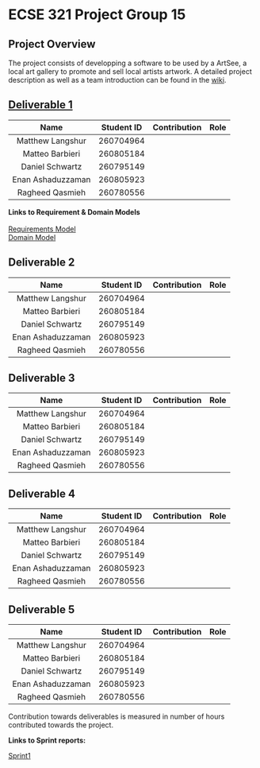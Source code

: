 # ECSE 321 Project Group 15

## Project Overview
The project consists of developping a software to be used by a ArtSee, a local art gallery to promote and sell local artists artwork. A detailed
project description as well as a team introduction can be found in the [wiki](https://github.com/McGill-ECSE321-Fall2020/project-group-15/wiki).




## [Deliverable 1](https://github.com/McGill-ECSE321-Fall2020/project-group-15/wiki/Sprint-1-Report)
|        Name       | Student ID | Contribution | Role                       | 
|:-----------------:|:----------:|:------------:|:--------------------------:|
|  Matthew Langshur |  260704964 |              |                            |
|  Matteo Barbieri  |  260805184 |              |                            |
|  Daniel Schwartz  |  260795149 |              |                            |
| Enan Ashaduzzaman |  260805923 |              |                            |
|  Ragheed Qasmieh  |  260780556 |              |                            |

**Links to Requirement & Domain Models**<br></br>
[Requirements Model](https://github.com/McGill-ECSE321-Fall2020/project-group-15/wiki/Requirements-Model)<br>
[Domain Model](https://github.com/McGill-ECSE321-Fall2020/project-group-15/wiki/Domain-Model)

## Deliverable 2
|        Name       | Student ID | Contribution | Role                       | 
|:-----------------:|:----------:|:------------:|:--------------------------:|
|  Matthew Langshur |  260704964 |              |                            |
|  Matteo Barbieri  |  260805184 |              |                            |
|  Daniel Schwartz  |  260795149 |              |                            |
| Enan Ashaduzzaman |  260805923 |              |                            |
|  Ragheed Qasmieh  |  260780556 |              |                            |

## Deliverable 3
|        Name       | Student ID | Contribution | Role                       | 
|:-----------------:|:----------:|:------------:|:--------------------------:|
|  Matthew Langshur |  260704964 |              |                            |
|  Matteo Barbieri  |  260805184 |              |                            |
|  Daniel Schwartz  |  260795149 |              |                            |
| Enan Ashaduzzaman |  260805923 |              |                            |
|  Ragheed Qasmieh  |  260780556 |              |                            |

## Deliverable 4
|        Name       | Student ID | Contribution | Role                       | 
|:-----------------:|:----------:|:------------:|:--------------------------:|
|  Matthew Langshur |  260704964 |              |                            |
|  Matteo Barbieri  |  260805184 |              |                            |
|  Daniel Schwartz  |  260795149 |              |                            |
| Enan Ashaduzzaman |  260805923 |              |                            |
|  Ragheed Qasmieh  |  260780556 |              |                            |


## Deliverable 5
|        Name       | Student ID | Contribution | Role                       | 
|:-----------------:|:----------:|:------------:|:--------------------------:|
|  Matthew Langshur |  260704964 |              |                            |
|  Matteo Barbieri  |  260805184 |              |                            |
|  Daniel Schwartz  |  260795149 |              |                            |
| Enan Ashaduzzaman |  260805923 |              |                            |
|  Ragheed Qasmieh  |  260780556 |              |                            |


Contribution towards deliverables is measured in number of hours contributed towards the project. 


**Links to Sprint reports:**

[Sprint1](https://github.com/McGill-ECSE321-Fall2020/project-group-15/wiki/Sprint-1-Report)

